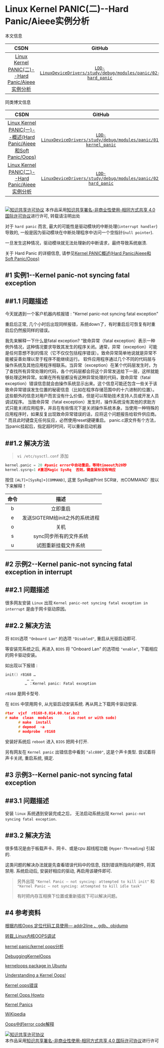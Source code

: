 Linux Kernel PANIC(二)--Hard Panic/Aieee实例分析
=======

本文信息

| CSDN | GitHub |
|:----:|:------:|
| [Linux Kernel PANIC(二)--Hard Panic/Aieee实例分析](http://blog.csdn.net/gatieme/article/details/73712595) | [`LDD-LinuxDeviceDrivers/study/debug/modules/panic/02-hard_panic`](https://github.com/gatieme/LDD-LinuxDeviceDrivers/tree/master/study/debug/modules/panic/02-hard_panic) |


同类博文信息

| CSDN | GitHub |
|:----:|:------:|
| [Linux Kernel PANIC(一)--概述(Hard Panic/Aieee和Soft Panic/Oops)](http://blog.csdn.net/gatieme/article/details/73711897) | [`LDD-LinuxDeviceDrivers/study/debug/modules/panic/01-kernel_panic`](https://github.com/gatieme/LDD-LinuxDeviceDrivers/tree/master/study/debug/modules/panic/01-kernel_panic) |
| [Linux Kernel PANIC(二)--Hard Panic/Aieee实例分析](http://blog.csdn.net/gatieme/article/details/73712595) | [`LDD-LinuxDeviceDrivers/study/debug/modules/panic/02-hard_panic`](https://github.com/gatieme/LDD-LinuxDeviceDrivers/tree/master/study/debug/modules/panic/02-hard_panic) |

<br>
<a rel="license" href="http://creativecommons.org/licenses/by-nc-sa/4.0/"><img alt="知识共享许可协议" style="border-width:0" src="https://i.creativecommons.org/l/by-nc-sa/4.0/88x31.png" /></a>
本作品采用<a rel="license" href="http://creativecommons.org/licenses/by-nc-sa/4.0/">知识共享署名-非商业性使用-相同方式共享 4.0 国际许可协议</a>进行许可, 转载请注明出处
<br>


对于 `hard panic` 而言, 最大的可能性是驱动模块的中断处理(`interrupt handler`)导致的, 一般是因为驱动模块在中断处理程序中访问一个空指针(`null pointer`).

一旦发生这种情况，驱动模块就无法处理新的中断请求，最终导致系统崩溃.

关于 Hard Panic 的详细信息, 请参见[Kernel PANIC概述(Hard Panic/Aieee和Soft Panic/Oops)]()



#1 实例1--Kernel panic-not syncing fatal exception
-------

##1.1 问题描述
-------

今天就遇到一个客户机器内核报错 : "Kernel panic-not syncing fatal exception"

重启后正常, 几个小时后出现同样报错，系统down了，有时重启后可恢复有时重启后仍然报同样的错误。

我先来解释一下什么是fatal exception?
“致命异常（fatal exception）表示一种例外情况，这种情况要求导致其发生的程序关闭。通常，异常（exception）可能是任何意想不到的情况（它不仅仅包括程序错误）。致命异常简单地说就是异常不能被妥善处理以至于程序不能继续运行。
软件应用程序通过几个不同的代码层与操作系统及其他应用程序相联系。当异常（exception）在某个代码层发生时，为了查找所有异常处理的代码，各个代码层都会将这个异常发送给下一层，这样就能够处理这种异常。如果在所有层都没有这种异常处理的代码，致命异常（fatal exception）错误信息就会由操作系统显示出来。这个信息可能还包含一些关于该致命异常错误发生位置的秘密信息（比如在程序存储范围中的十六进制的位置）。这些额外的信息对用户而言没有什么价值，但是可以帮助技术支持人员或开发人员调试程序。
当致命异常（fatal exception）发生时，操作系统没有其他的求助方式只能关闭应用程序，并且在有些情况下是关闭操作系统本身。当使用一种特殊的应用程序时，如果反复出现致命异常错误的话，应将这个问题报告给软件供应商。 ”
而且此时键盘无任何反应，必然使用reset键硬重启。
panic.c源文件有个方法，当panic挂起后，指定超时时间，可以重新启动机器

##1.2 解决方法
-------


>`vi /etc/sysctl.conf`  添加

```cpp
kernel.panic = 20 #panic error中自动重启，等待timeout为20秒
kernel.sysrq=1 #激活Magic SysRq  否则，键盘鼠标没有响应
```

按住 `[ALT]+[SysRq]+[COMMAND]`, 这里 SysRq` 是 `Print SCR` 键, 而 `COMMAND` 按以下来解释！

| 命令 | 描述 |
|:---:|:---:|
| b |立即重启
| e | 发送SIGTERM给init之外的系统进程 |
| o | 关机 |
| s | sync同步所有的文件系统 |
| u | 试图重新挂载文件系统 |

#2	示例2--Kernel panic-not syncing fatal exception in interrupt
-------

##2.1 问题描述
-------

很多网友安装 `Linux` 出现 `Kernel panic-not syncing fatal exception in interrupt` 是由于网卡驱动原因。

##2.2 解决方法
-------


将 `BIOS`选项 `"Onboard Lan"` 的选项 `"Disabled"`, 重启从光驱启动即可.

等安装完系统之后, 再进入 `BIOS` 将 "Onboard Lan" 的选项给 `"enable"`, 下载相应的网卡驱动安装。

如出现以下报错 :

```CPP
init() r8168 … 
          … …
         … ：Kernel panic: Fatal exception
```

`r8168` 是网卡型号.

在 `BIOS` 中禁用网卡, 从光驱启动安装系统. 再从网上下载网卡驱动安装.

```cpp
#tar  vjxf  r8168-8.014.00.tar.bz2
# make  clean  modules       (as root or with sudo)
      # make  install
      # depmod  -a
      # modprobe  r8168
```

安装好系统后 `reboot` 进入 `BIOS` 把网卡打开.

另有网友在 `Kernel panic` 出错信息中看到 `"alc880"`, 这是个声卡类型. 尝试着将声卡关闭, 重启系统, 搞定.


#3	示例3--Kernel panic-not syncing fatal exception
-------

##3.1	问题描述
-------


安装 `linux` 系统遇到安装完成之后， 无法启动系统出现 `Kernel panic-not syncing fatal exception`.

##3.2 解决方法
-------


很多情况是由于板载声卡、网卡、或是cpu 超线程功能 (`Hyper-Threading`) 引起的.


这类问题的解决办法就是先查看错误代码中的信息, 找到错误所指向的硬件, 将其禁用. 系统启动后, 安装好相应的驱动, 再启用该硬件即可.

>另外出现 `"Kernel Panic — not syncing: attempted to kill init"` 和 `"Kernel Panic — not syncing: attempted to kill idle task"`
>
>有时把内存互相换下位置或重新插拔下可以解决问题。



#4	参考资料
-------

[根据内核Oops 定位代码工具使用— addr2line 、gdb、objdump](http://blog.csdn.net/u012719256/article/details/53365155)

[转载_Linux内核OOPS调试](http://blog.csdn.net/tommy_wxie/article/details/12521535)


[kernel panic/kernel oops分析](http://blog.chinaunix.net/uid-20651662-id-1906954.html)


[DebuggingKernelOops](https://wiki.ubuntu.com/DebuggingKernelOops)


[kerneloops package in Ubuntu](https://launchpad.net/ubuntu/+source/kerneloops)


[Understanding a Kernel Oops!](http://opensourceforu.com/2011/01/understanding-a-kernel-oops/)


[Kernel oops错误](http://blog.163.com/prodigal_s/blog/static/204537164201411611432884/)


[Kernel Oops Howto](http://madwifi-project.org/wiki/DevDocs/KernelOops)


[Kernel Panics](https://wiki.archlinux.org/index.php/Kernel_Panics)

[WiKipedia](https://en.wikipedia.org/wiki/Linux_kernel_oops)

[Oops中的error code解释](http://blog.csdn.net/mozun1/article/details/53306714)

<a rel="license" href="http://creativecommons.org/licenses/by-nc-sa/4.0/"><img alt="知识共享许可协议" style="border-width:0" src="https://i.creativecommons.org/l/by-nc-sa/4.0/88x31.png" /></a>
<br>
本作品采用<a rel="license" href="http://creativecommons.org/licenses/by-nc-sa/4.0/">知识共享署名-非商业性使用-相同方式共享 4.0 国际许可协议</a>进行许可
